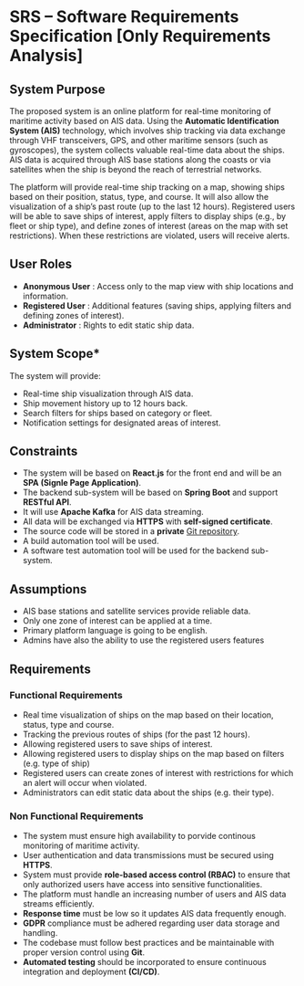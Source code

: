 # **SRS – Software Requirements Specification [Only Requirements Analysis]**

## System Purpose

The proposed system is an online platform for real-time monitoring of maritime activity based on AIS data. Using the **Automatic Identification System (AIS)** technology, which involves ship tracking via data exchange through VHF transceivers, GPS, and other maritime sensors (such as gyroscopes), the system collects valuable real-time data about the ships. AIS data is acquired through AIS base stations along the coasts or via satellites when the ship is beyond the reach of terrestrial networks.

The platform will provide real-time ship tracking on a map, showing ships based on their position, status, type, and course. It will also allow the visualization of a ship’s past route (up to the last 12 hours). Registered users will be able to save ships of interest, apply filters to display ships (e.g., by fleet or ship type), and define zones of interest (areas on the map with set restrictions). When these restrictions are violated, users will receive alerts.

## User Roles

- **Anonymous User** : Access only to the map view with ship locations and information.
- **Registered User** : Additional features (saving ships, applying filters and defining zones of interest).
- **Administrator** : Rights to edit static ship data.

## System Scope\*

The system will provide:

- Real-time ship visualization through AIS data.
- Ship movement history up to 12 hours back.
- Search filters for ships based on category or fleet.
- Notification settings for designated areas of interest.

## Constraints

- The system will be based on **React.js** for the front end and will be an **SPA (Signle Page Application)**.
- The backend sub-system will be based on **Spring Boot** and support **RESTful API**.
- It will use **Apache Kafka** for AIS data streaming.
- All data will be exchanged via **HTTPS** with **self-signed certificate**.
- The source code will be stored in a **private** [Git repository](https://github.com/erikk03/softwareTechnology).
- A build automation tool will be used.
- A software test automation tool will be used for the backend sub-system.

## Assumptions

- AIS base stations and satellite services provide reliable data.
- Only one zone of interest can be applied at a time.
- Primary platform language is going to be english.
- Admins have also the ability to use the registered users features

## Requirements

### Functional Requirements

- Real time visualization of ships on the map based on their location, status, type and course.
- Tracking the previous routes of ships (for the past 12 hours).
- Allowing registered users to save ships of interest.
- Allowing registered users to display ships on the map based on filters (e.g. type of ship)
- Registered users can create zones of interest with restrictions for which an alert will occur when violated.
- Administrators can edit static data about the ships (e.g. their type).

### Non Functional Requirements

- The system must ensure high availability to porvide continous monitoring of maritime activity.
- User authentication and data transmissions must be secured using **HTTPS**.
- System must provide **role-based access control (RBAC)** to ensure that only authorized users have access into sensitive functionalities.
- The platform must handle an increasing number of users and AIS data streams efficiently.
- **Response time** must be low so it updates AIS data frequently enough.
- **GDPR** compliance must be adhered regarding user data storage and handling.
- The codebase must follow best practices and be maintainable with proper version control using **Git**.
- **Automated testing** should be incorporated to ensure continuous integration and deployment **(CI/CD)**.

